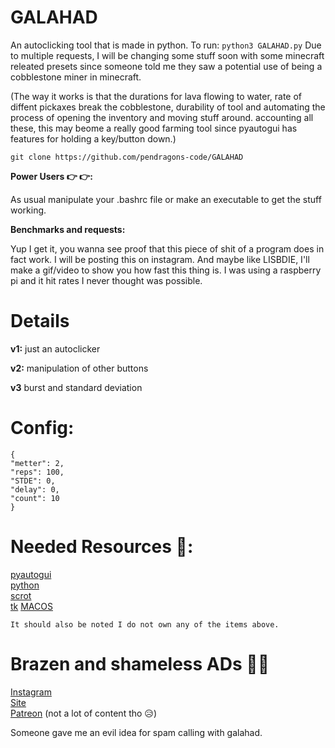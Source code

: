 # GALAHAD
  An autoclicking tool that is made in python.
  To run: `python3 GALAHAD.py`
  Due to multiple requests, I will be changing some stuff soon with some minecraft releated presets since someone told me they saw a potential use of being a cobblestone miner in minecraft.     
  
  (The way it works is that the durations for lava flowing to water, rate of diffent pickaxes break the cobblestone, durability of tool and automating the process of opening the inventory and moving stuff around. accounting all these, this may beome a really good farming tool since pyautogui has features for holding a key/button down.)    
      
  ``` 
  git clone https://github.com/pendragons-code/GALAHAD
  ``` 
  **Power Users 👉 👉:**  
  
  As usual manipulate your .bashrc file or make an executable to get the stuff working.  
      
        
          
  **Benchmarks and requests:**  
  
  Yup I get it, you wanna see proof that this piece of shit of a program does in fact work. I will be posting this on instagram. And maybe like LISBDIE, I'll make a gif/video to show you how fast this thing is. I was using a raspberry pi and it hit rates I never thought was possible.
  
  # Details   
  **v1:**
  just an autoclicker
  
  **v2:**
  manipulation of other buttons
  
  **v3**
  burst and standard deviation
  
  # Config:
  ```
  {
  "metter": 2,
  "reps": 100,
  "STDE": 0,
  "delay": 0,
  "count": 10
  }
  ```

# Needed Resources 🧠:
  [pyautogui](https://pyautogui.readthedocs.io/en/latest/quickstart.html)  
  [python](https://www.python.org/)   
  [scrot](https://en.wikipedia.org/wiki/Scrot)   
  [tk](https://docs.python.org/3/library/tk.html)
  [MACOS](https://github.com/asweigart/pyautogui/issues/687)
      
  `It should also be noted I do not own any of the items above.`
  
 # Brazen and shameless ADs 🤷‍♂‍
 [Instagram](https://instagram.com/pendragonscode)    
 [Site](https://code.senghong.xyz)    
 [Patreon](https://www.patreon.com/Pendragonscode) (not a lot of content tho 😥)        
 
  Someone gave me an evil idea for spam calling with galahad.
